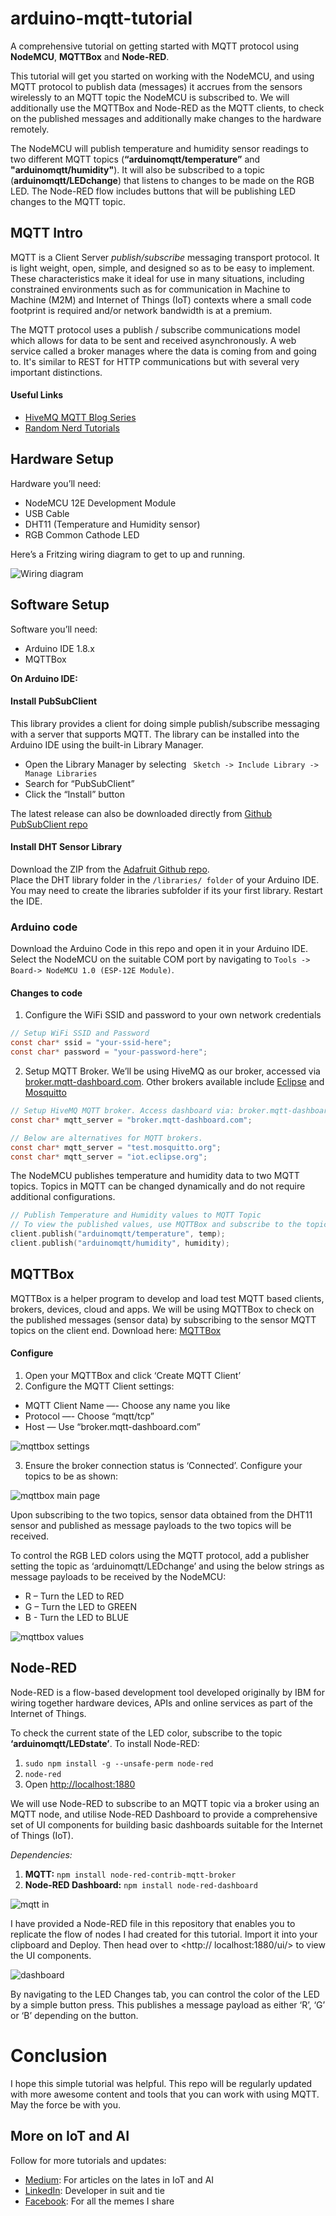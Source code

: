# arduino-mqtt-tutorial
A comprehensive tutorial on getting started with MQTT protocol using **NodeMCU**, **MQTTBox** and **Node-RED**.

This tutorial will get you started on working with the NodeMCU, and using MQTT protocol to publish data (messages) it accrues from the sensors wirelessly to an MQTT topic the NodeMCU is subscribed to.
We will additionally use the MQTTBox and Node-RED as the MQTT clients, to check on the published messages and additionally make changes to the hardware remotely.

The NodeMCU will publish temperature and humidity sensor readings to two different MQTT topics (**“arduinomqtt/temperature”** and **"arduinomqtt/humidity"**). It will also be subscribed to a topic (**arduinomqtt/LEDchange**) that listens to changes to be made on the RGB LED. The Node-RED flow includes buttons that will be publishing LED changes to the MQTT topic. 

## MQTT Intro
MQTT is a Client Server _publish/subscribe_ messaging transport protocol. It is light weight, open, simple, and designed so as to be easy to implement. These characteristics make it ideal for use in many situations, including constrained environments such as for communication in Machine to Machine (M2M) and Internet of Things (IoT) contexts where a small code footprint is required and/or network bandwidth is at a premium.

The MQTT protocol uses a publish / subscribe communications model which allows for data to be sent and received asynchronously. A web service called a broker manages where the data is coming from and going to. It's similar to REST for HTTP communications but with several very important distinctions.

#### Useful Links
* [HiveMQ MQTT Blog Series](https://www.hivemq.com/blog/mqtt-essentials-part-1-introducing-mqtt 'HiveMQ')
* [Random Nerd Tutorials](https://randomnerdtutorials.com/what-is-mqtt-and-how-it-works 'What is MQTT and How It Works | Random Nerd Tutorials')

## Hardware Setup
Hardware you’ll need:
* NodeMCU 12E Development Module
* USB Cable
* DHT11 (Temperature and Humidity sensor)
* RGB Common Cathode LED

Here’s a Fritzing wiring diagram to get to up and running.

![Wiring diagram](https://user-images.githubusercontent.com/14905480/35628569-5fded738-06ad-11e8-9ff1-64dfc0bea10e.jpg)

## Software Setup
Software you’ll need:
* Arduino IDE 1.8.x
* MQTTBox

**On Arduino IDE:**
#### Install PubSubClient
This library provides a client for doing simple publish/subscribe messaging with a server that supports MQTT. The library can be installed into the Arduino IDE using the built-in Library Manager.
- Open the Library Manager by selecting ` Sketch -> Include Library -> Manage Libraries`
- Search for “PubSubClient”
- Click the “Install” button

The latest release can also be downloaded directly from [Github PubSubClient repo]( https://github.com/knolleary/pubsubclient/releases/latest 'PubSubClient')
#### Install DHT Sensor Library
Download the ZIP from the [Adafruit Github repo]( https://github.com/adafruit/DHT-sensor-library 'DHT Sensor').  
Place the DHT library folder in the `/libraries/ folder` of your Arduino IDE. You may need to create the libraries subfolder if its your first library. Restart the IDE.

### Arduino code
Download the Arduino Code in this repo and open it in your Arduino IDE.
Select the NodeMCU on the suitable COM port by navigating to `Tools -> Board-> NodeMCU 1.0 (ESP-12E Module)`.

#### Changes to code
1. Configure the WiFi SSID and password to your own network credentials
```c
// Setup WiFi SSID and Password
const char* ssid = "your-ssid-here";
const char* password = "your-password-here";
```
2. Setup MQTT Broker. We’ll be using HiveMQ as our broker, accessed via [broker.mqtt-dashboard.com]( broker.mqtt-dashboard.com). Other brokers available include [Eclipse](iot.eclipse.org) and [Mosquitto](test.mosquitto.org)
```c
// Setup HiveMQ MQTT broker. Access dashboard via: broker.mqtt-dashboard.com
const char* mqtt_server = "broker.mqtt-dashboard.com";

// Below are alternatives for MQTT brokers.
const char* mqtt_server = "test.mosquitto.org";
const char* mqtt_server = "iot.eclipse.org";

```

The NodeMCU publishes temperature and humidity data to two MQTT topics. Topics in MQTT can be changed dynamically and do not require additional configurations.
```c
// Publish Temperature and Humidity values to MQTT Topic
// To view the published values, use MQTTBox and subscribe to the topics after setting up the broker credentials
client.publish("arduinomqtt/temperature", temp);
client.publish("arduinomqtt/humidity", humidity);
```

## MQTTBox
MQTTBox is a helper program to develop and load test MQTT based clients, brokers, devices, cloud and apps. We will be using MQTTBox to check on the published messages (sensor data) by subscribing to the sensor MQTT topics on the client end. 
Download here: [MQTTBox]( http://workswithweb.com/html/mqttbox/downloads.html 'MQTTBox')
#### Configure
1. Open your MQTTBox and click ‘Create MQTT Client’
2. Configure the MQTT Client settings:
* MQTT Client Name —- Choose any name you like
* Protocol —- Choose “mqtt/tcp”
* Host — Use “broker.mqtt-dashboard.com”

![mqttbox settings](https://user-images.githubusercontent.com/14905480/35629639-2d7dab7c-06b0-11e8-9346-69ae984bc064.PNG)

3. Ensure the broker connection status is ‘Connected’. Configure your topics to be as shown:

![mqttbox main page](https://user-images.githubusercontent.com/14905480/35629675-487c857e-06b0-11e8-8c76-fd6f576db2d8.PNG)

Upon subscribing to the two topics, sensor data obtained from the DHT11 sensor and published as message payloads to the two topics will be received.

To control the RGB LED colors using the MQTT protocol, add a publisher setting the topic as ‘arduinomqtt/LEDchange’ and using the below strings as message payloads to be received by the NodeMCU:
*	R – Turn the LED to RED
*	G – Turn the LED to GREEN
*	B - Turn the LED to BLUE

![mqttbox values](https://user-images.githubusercontent.com/14905480/35629691-55fc6ed0-06b0-11e8-9870-028e719bdfa3.PNG)

## Node-RED
Node-RED is a flow-based development tool developed originally by IBM for wiring together hardware devices, APIs and online services as part of the Internet of Things.

To check the current state of the LED color, subscribe to the topic **‘arduinomqtt/LEDstate’**.
To install Node-RED:
1. `sudo npm install -g --unsafe-perm node-red`
2. `node-red`
3. Open <http://localhost:1880>

We will use Node-RED to subscribe to an MQTT topic via a broker using an MQTT node, and utilise Node-RED Dashboard to provide a comprehensive set of UI components for building basic dashboards suitable for the Internet of Things (IoT).

*Dependencies:*
1. **MQTT:** ` npm install node-red-contrib-mqtt-broker `
2. **Node-RED Dashboard:** ` npm install node-red-dashboard `

![mqtt in](https://user-images.githubusercontent.com/14905480/35629653-359cfb5a-06b0-11e8-8baf-62480afe233e.png)

I have provided a Node-RED file in this repository that enables you to replicate the flow of nodes I had created for this tutorial. Import it into your clipboard and Deploy. Then head over to <http:// localhost:1880/ui/> to view the UI components.

![dashboard](https://user-images.githubusercontent.com/14905480/35630172-bb2f19dc-06b1-11e8-8f63-f6ca49ab34cc.png)

By navigating to the LED Changes tab, you can control the color of the LED by a simple button press. This publishes a message payload as either ‘R’, ‘G’ or ‘B’ depending on the button.

# Conclusion
I hope this simple tutorial was helpful. This repo will be regularly updated with more awesome content and tools that you can work with using MQTT.
May the force be with you.

## More on IoT and AI
Follow for more tutorials and updates:
* [Medium]( https://medium.com/@chrisbarsolai 'Medium'): For articles on the lates in IoT and AI
* [LinkedIn]( https://ke.linkedin.com/in/chrisbarsolai 'LinkedIn'): Developer in suit and tie
* [Facebook]( https://www.facebook.com/chris.barso 'Facebook'): For all the memes I share
